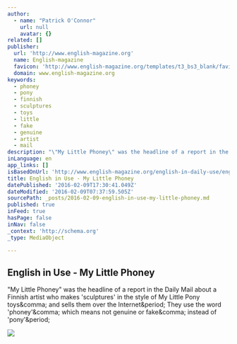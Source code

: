 ```yaml
---
author:
  - name: "Patrick O'Connor"
    url: null
    avatar: {}
related: []
publisher:
  url: 'http://www.english-magazine.org'
  name: English-magazine
  favicon: 'http://www.english-magazine.org/templates/t3_bs3_blank/favicon.ico'
  domain: www.english-magazine.org
keywords:
  - phoney
  - pony
  - finnish
  - sculptures
  - toys
  - little
  - fake
  - genuine
  - artist
  - mail
description: "\"My Little Phoney\" was the headline of a report in the Daily Mail about a Finnish artist who makes 'sculptures' in the style of My Little Pony toys, and sells them over the Internet. They use the word 'phoney', which means not genuine or fake, instead of 'pony'."
inLanguage: en
app_links: []
isBasedOnUrl: 'http://www.english-magazine.org/english-in-daily-use/english-in-use-headlines/685-english-in-use-my-little-phoney'
title: English in Use - My Little Phoney
datePublished: '2016-02-09T17:30:41.049Z'
dateModified: '2016-02-09T07:37:59.505Z'
sourcePath: _posts/2016-02-09-english-in-use-my-little-phoney.md
published: true
inFeed: true
hasPage: false
inNav: false
_context: 'http://schema.org'
_type: MediaObject

---
```

<article style=""><h1>English in Use - My Little Phoney</h1><p>"My Little Phoney" was the headline of a report in the Daily Mail about a Finnish artist who makes 'sculptures' in the style of My Little Pony toys&amp;comma; and sells them over the Internet&amp;period; They use the word 'phoney'&amp;comma; which means not genuine or fake&amp;comma; instead of 'pony'&amp;period;</p><img src="http://www.english-magazine.org/images/pinterest_badge_red-48x48.png" /></article>